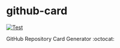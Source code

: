# github-card

[![Test](https://github.com/koki-sato/github-card/actions/workflows/test.yml/badge.svg)](https://github.com/koki-sato/github-card/actions/workflows/test.yml)

GitHub Repository Card Generator :octocat:
